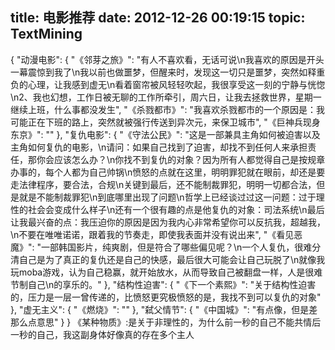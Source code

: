 title: 电影推荐
date: 2012-12-26 00:19:15
topic: TextMining
---

{
  "动漫电影": {
    "《邻芽之旅》": "有人不喜欢看，无话可说\n我喜欢的原因是开头一幕震惊到我了\n我以前也做噩梦，但醒来时，发现这一切只是噩梦，突然如释重负的心理，让我感到虚无\n看着窗帘被风轻轻吹起，我很享受这一刻的宁静与恍惚\n2、我也幻想，工作日被无聊的工作所牵引，周六日，让我去拯救世界，星期一继续上班，什么事都没发生",
    "《杀戮都市》": "我喜欢杀戮都市的一个原因是：我可能正在下班的路上，突然就被强行传送到异次元，来保卫城市",
    "《巨神兵现身东京》": ""
  },
  "复仇电影": {
    "《守法公民》": "这是一部兼具主角如何被迫害以及主角如何复仇的电影，\n请问：如果自己找到了迫害，却找不到任何人来承担责任，那你会应该怎么办？\n你找不到复仇的对象？因为所有人都觉得自己是按规章办事的，每个人都为自己帅锅\n愤怒的点就在这里，明明罪犯就在眼前，却还是要走法律程序，要合法，合规\n关键到最后，还不能制裁罪犯，明明一切都合法，但是就是不能制裁罪犯\n到底哪里出现了问题\n哲学上已经谈过过这一问题：过于理性的社会会变成什么样子\n还有一个很有趣的点是他复仇的对象：司法系统\n最后让我最兴奋的点：我压迫你的原因是因为我内心非常希望你可以反抗我，超越我，\n不要在唯唯诺诺，跟着我的节奏走，即使我表面并没有说出来",
    "《看见恶魔》": "一部韩国影片，纯爽剧，但是符合了哪些偏见呢？\n一个人复仇，很难分清自己是为了真正的复仇还是自己的快感，最后很大可能会让自己玩脱了\n就像我玩moba游戏，认为自己稳赢，就开始放水，从而导致自己被翻盘一样，人是很难节制自己\n的享乐的。"
  },
  "结构性迫害": {
    "《下一个素熙》": "关于结构性迫害的，压力是一层一曾传递的，比愤怒更究极愤怒的是，我找不到可以复仇的对象"
  },
  "虚无主义": {
    "《燃烧》": ""
  },
  "弑父情节": {
    "《中国城》": "有点像，但是差那么点意思"
  }
}
《某种物质》:是关于非理性的，为什么前一秒的自己不能共情后一秒的自己，我这副身体好像真的存在多个主人



